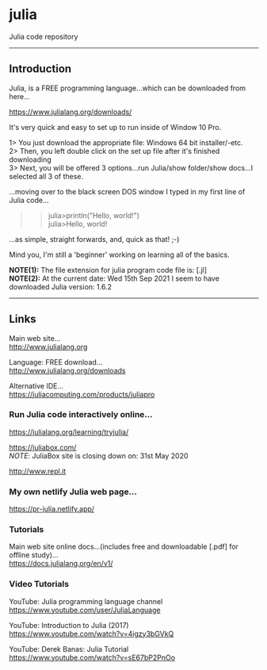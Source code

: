 # julia
Julia code repository

-----

## Introduction

Julia, is a FREE programming language...which can be downloaded from here...

https://www.julialang.org/downloads/   

It's very quick and easy to set up to run inside of Window 10 Pro.   

1> You just download the appropriate file: Windows 64 bit installer/-etc.  
2> Then, you left double click on the set up file after it's finished downloading  
3> Next, you will be offered 3 options...run Julia/show folder/show docs...I selected all 3 of these.  

...moving over to the black screen DOS window I typed in my first line of Julia code...  
>> julia>println("Hello, world!")  
>> julia>Hello, world!

...as simple, straight forwards, and, quick as that! ;-)

Mind you, I'm still a 'beginner' working on learning all of the basics.  

**NOTE(1):** The file extension for julia program code file is: [.jl]  
**NOTE(2):** At the current date: Wed 15th Sep 2021 I seem to have downloaded Julia version: 1.6.2  

-----

## Links

Main web site...  
http://www.julialang.org  

Language: FREE download...  
http://www.julialang.org/downloads  

Alternative IDE...  
https://juliacomputing.com/products/juliapro  

### Run Julia code interactively online... 

https://julialang.org/learning/tryjulia/  

https://juliabox.com/  
*NOTE*: JuliaBox site is closing down on: 31st May 2020  

http://www.repl.it  

### My own netlify Julia web page...  

https://pr-julia.netlify.app/  

### Tutorials

Main web site online docs...(includes free and downloadable [.pdf] for offline study)...   
https://docs.julialang.org/en/v1/  

### Video Tutorials

YouTube: Julia programming language channel  
https://www.youtube.com/user/JuliaLanguage  

YouTube: Introduction to Julia (2017)    
https://www.youtube.com/watch?v=4igzy3bGVkQ  

YouTube: Derek Banas: Julia Tutorial  
https://www.youtube.com/watch?v=sE67bP2PnOo  



